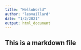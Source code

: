 ```yaml
---
title: "HelloWorld"
author: "leovaillard"
date: "1/2/2021"
output: html_document
---
```


## This is a markdown file

